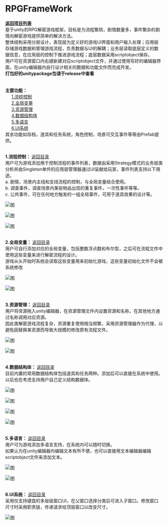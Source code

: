 # RPGFrameWork
<a href="https://github.com/cafel176/ForText"><b>返回项目列表</b></a><br/>
基于unity的RPG解密游戏框架，目标是为流程繁琐，剧情数量多，事件繁杂的剧情向解密游戏提供简单的解决方法。<br/>
整体结构采用分层设计，表现层为定义好的游戏UI界面和用户输入处理；应用层存储游戏数据和管理游戏流程，负责数据与UI的解耦；业务层读取底层定义的数据信息，在应用层的控制下推进游戏流程；底层数据采用scriptobject保存。<br/>
用户可在资源窗口内右键新建对应scriptobject文件，并通过使用写好的编辑器界面，在unity编辑器内自行设计相关的数据和功能文件而完成开发。<br>
<b>打包好的unitypackage包请于release中查看</b><br>
<br>
<br>
<span id="jump"><b>主要功能：</b></span><br/>
&nbsp;&nbsp;&nbsp;&nbsp;&nbsp;<a href="#jump1">1.流程控制</a><br>
&nbsp;&nbsp;&nbsp;&nbsp;&nbsp;<a href="#jump2">2.全局变量</a><br>
&nbsp;&nbsp;&nbsp;&nbsp;&nbsp;<a href="#jump3">3.资源管理</a><br>
&nbsp;&nbsp;&nbsp;&nbsp;&nbsp;<a href="#jump4">4.数据结构体</a><br>
&nbsp;&nbsp;&nbsp;&nbsp;&nbsp;<a href="#jump5">5.多语言</a><br>
&nbsp;&nbsp;&nbsp;&nbsp;&nbsp;<a href="#jump6">6.UI系统</a><br>
其余功能如存档，道具和任务系统，角色控制，场景可交互事件等等由Prefab提供。<br>

<br/>
<span id="jump1"><b>1.流程控制： </b><a href="#jump">返回目录</a></span><br>
用户可为游戏添加用于控制流程的事件列表，数据由采用Strategy模式的业务层类分析并由Singleton单件的应用层管理器通过UI呈献给玩家，事件列表支持以下用途。<br/>
a. 剧情，场景内主线和支线流程的控制，与全局变量结合使用。<br/>
b. 调查事件，调查场景内某些物品出现的重复事件，一次性事件等等。<br/>
c. 公共事件，可在任何地方触发的一组全局事件，可用于道具效果的设计等。<br/>

![图](pic/13.png)

![图](pic/14.png)

![图](pic/1.png)

<br/>
<span id="jump2"><b>2.全局变量： </b><a href="#jump">返回目录</a></span><br/>
用户可自行添加对应的全局变量，包括整数浮点数和布尔型，之后可在流程文件中使用这些变量来进行解密流程的设计。<br/>
游戏从头开始时系统会读取这些变量用来初始化游戏，这些变量初始化文件不会被系统修改<br/>

![图](pic/8.png)


![图](pic/9.png)

<br/>
<span id="jump3"><b>3.资源管理： </b><a href="#jump">返回目录</a></span><br/>
用户将资源拖入unity编辑器，在资源管理文件内设置资源和名称，在其他地方通过名称调用对应资源。<br/>
因此类解密游戏流程复杂，资源重复使用相当频繁，采用资源管理器作为代理，以避免因替换某资源而导致大规模的修改原有流程文件。<br/>

![图](pic/6.png)


![图](pic/7.png)

<br/>
<span id="jump4"><b>4.数据结构体： </b><a href="#jump">返回目录</a></span><br/>
目前内置的常用数据结构体包括道具和任务两种。添加后可以直接在系统中使用。<br/>
以后也在考虑支持用户自己定义结构数据体。<br/>

![图](pic/3.png)

![图](pic/11.png)

![图](pic/4.png)

![图](pic/12.png)

<br/>
<span id="jump5"><b>5.多语言： </b><a href="#jump">返回目录</a></span><br/>
用户可为游戏添加多语言支持，在系统内可以随时切换。<br/>
如果认为在unity编辑器内编辑文本有所不便，也可以直接用文本编辑器编辑scriptobject文件来添加文本。<br/>

![图](pic/5.png)


![图](pic/10.png)



<br/>
<span id="jump6"><b>6.UI系统： </b><a href="#jump">返回目录</a></span><br/>
采用仅支持键盘的多层级窗口UI，在父窗口选择分类后可进入子窗口。修改窗口尺寸时采用职责链，传递请求给顶层窗口以改变尺寸。<br/>

![图](pic/2.png)
